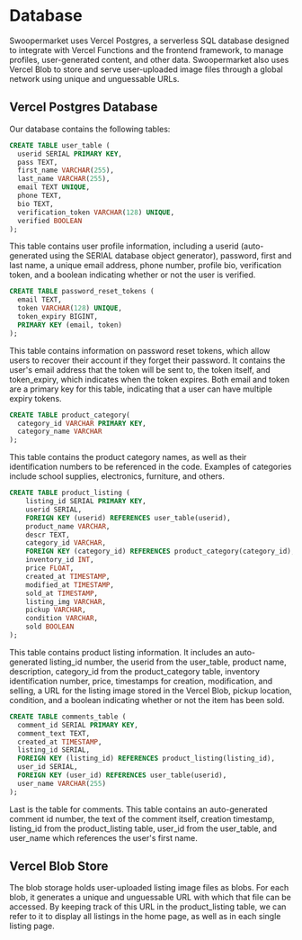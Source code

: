 # Database

Swoopermarket uses Vercel Postgres, a serverless SQL database designed to integrate with Vercel Functions and the frontend framework, to manage profiles, user-generated content, and other data. Swoopermarket also uses Vercel Blob to store and serve user-uploaded image files through a global network using unique and unguessable URLs.


## Vercel Postgres Database
Our database contains the following tables:

``` sql
CREATE TABLE user_table (
  userid SERIAL PRIMARY KEY,
  pass TEXT,
  first_name VARCHAR(255),
  last_name VARCHAR(255),
  email TEXT UNIQUE,
  phone TEXT,
  bio TEXT,
  verification_token VARCHAR(128) UNIQUE,
  verified BOOLEAN
);
```
This table contains user profile information, including a userid (auto-generated using the SERIAL database object generator), password, first and last name, a unique email address, phone number, profile bio, verification token, and a boolean indicating whether or not the user is verified.

``` sql
CREATE TABLE password_reset_tokens (
  email TEXT,
  token VARCHAR(128) UNIQUE,
  token_expiry BIGINT,    
  PRIMARY KEY (email, token)
);
```
This table contains information on password reset tokens, which allow users to recover their account if they forget their password. It contains the user's email address that the token will be sent to, the token itself, and token_expiry, which indicates when the token expires. Both email and token are a primary key for this table, indicating that a user can have multiple expiry tokens.

``` sql
CREATE TABLE product_category(
  category_id VARCHAR PRIMARY KEY,
  category_name VARCHAR
);
```
This table contains the product category names, as well as their identification numbers to be referenced in the code. Examples of categories include school supplies, electronics, furniture, and others.

``` sql
CREATE TABLE product_listing (
    listing_id SERIAL PRIMARY KEY,
    userid SERIAL,
    FOREIGN KEY (userid) REFERENCES user_table(userid),
    product_name VARCHAR,
    descr TEXT,
    category_id VARCHAR,
    FOREIGN KEY (category_id) REFERENCES product_category(category_id),
    inventory_id INT,
    price FLOAT,
    created_at TIMESTAMP,
    modified_at TIMESTAMP,
    sold_at TIMESTAMP,
    listing_img VARCHAR,
    pickup VARCHAR,
    condition VARCHAR,
    sold BOOLEAN
);
```
This table contains product listing information. It includes an auto-generated listing_id number, the userid from the user_table, product name, description, category_id from the product_category table, inventory identification number, price, timestamps for creation, modification, and selling, a URL for the listing image stored in the Vercel Blob, pickup location, condition, and a boolean indicating whether or not the item has been sold.

``` sql
CREATE TABLE comments_table (
  comment_id SERIAL PRIMARY KEY,
  comment_text TEXT,
  created_at TIMESTAMP,
  listing_id SERIAL,
  FOREIGN KEY (listing_id) REFERENCES product_listing(listing_id),
  user_id SERIAL,
  FOREIGN KEY (user_id) REFERENCES user_table(userid),
  user_name VARCHAR(255)
);
```
Last is the table for comments. This table contains an auto-generated comment id number, the text of the comment itself, creation timestamp, listing_id from the product_listing table, user_id from the user_table, and user_name which references the user's first name.

## Vercel Blob Store
The blob storage holds user-uploaded listing image files as blobs. For each blob, it generates a unique and unguessable URL with which that file can be accessed. By keeping track of this URL in the product_listing table, we can refer to it to display all listings in the home page, as well as in each single listing page. 
